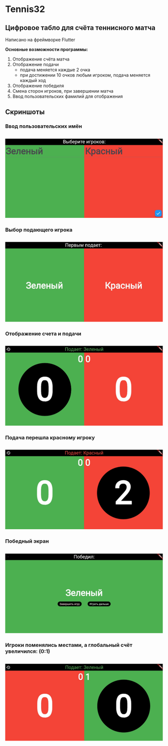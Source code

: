 # Tennis32

## Цифровое табло для счёта теннисного матча

 Написано на фреймворке Flutter


**Основные возможности программы:**
1. Отображение счёта матча
2. Отображение подачи 
    - подача меняется каждые 2 очка
    - при достижении 10 очков любым игроком, подача меняется каждый ход
3. Отображение победиля
4. Смена сторон игроков, при завершении матча
5. Ввод пользовательских фамилий для отображения

## Скриншоты

### Ввод пользовательских имён
![Ввод пользовательских имён](gitImages/1.jpg)
-
### Выбор подающего игрока
![Выбор подающего игрока](gitImages/2.jpg)
-
### Отображение счета и подачи
![Отображение счета и подачи](gitImages/3.jpg)
-
### Подача перешла красному игроку
![Подача перешла красному игроку](gitImages/4.jpg)
-
### Победный экран
![Победный экран](gitImages/5.jpg)
-
### Игроки поменялись местами, а глобальный счёт увеличился: (0:1)
![Игроки поменялись местами](gitImages/6.jpg)
-
